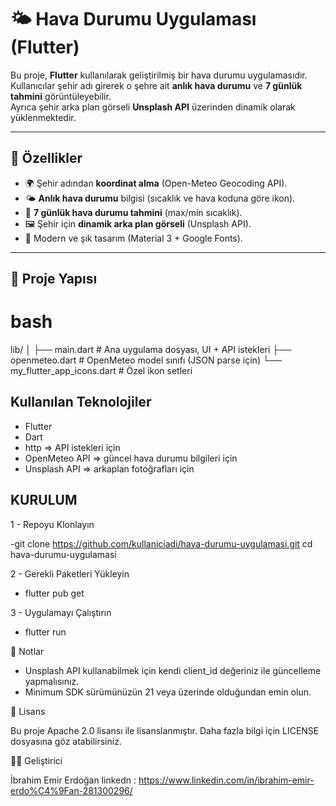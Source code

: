 # 🌤️ Hava Durumu Uygulaması (Flutter)

Bu proje, **Flutter** kullanılarak geliştirilmiş bir hava durumu uygulamasıdır.  
Kullanıcılar şehir adı girerek o şehre ait **anlık hava durumu** ve **7 günlük tahmini** görüntüleyebilir.  
Ayrıca şehir arka plan görseli **Unsplash API** üzerinden dinamik olarak yüklenmektedir.

---

## 🚀 Özellikler

- 🌍 Şehir adından **koordinat alma** (Open-Meteo Geocoding API).
- 🌤️ **Anlık hava durumu** bilgisi (sıcaklık ve hava koduna göre ikon).
- 📅 **7 günlük hava durumu tahmini** (max/min sıcaklık).
- 🖼️ Şehir için **dinamik arka plan görseli** (Unsplash API).
- 📱 Modern ve şık tasarım (Material 3 + Google Fonts).

---

## 📂 Proje Yapısı

# bash
lib/
│
├── main.dart          # Ana uygulama dosyası, UI + API istekleri
├── openmeteo.dart     # OpenMeteo model sınıfı (JSON parse için)
└── my_flutter_app_icons.dart # Özel ikon setleri

## Kullanılan Teknolojiler
- Flutter
- Dart
- http => API istekleri için
- OpenMeteo API => güncel hava durumu bilgileri için
- Unsplash API => arkaplan fotoğrafları için


## KURULUM

1 - Repoyu Klonlayın

-git clone https://github.com/kullaniciadi/hava-durumu-uygulamasi.git
cd hava-durumu-uygulamasi


2 - Gerekli Paketleri Yükleyin

- flutter pub get

3 - Uygulamayı Çalıştırın

- flutter run


📌 Notlar
- Unsplash API kullanabilmek için kendi client_id değeriniz ile güncelleme yapmalısınız.
- Minimum SDK sürümünüzün 21 veya üzerinde olduğundan emin olun.

📜 Lisans

Bu proje Apache 2.0 lisansı ile lisanslanmıştır. Daha fazla bilgi için LICENSE dosyasına göz atabilirsiniz.

👨‍💻 Geliştirici

İbrahim Emir Erdoğan
linkedn : https://www.linkedin.com/in/ibrahim-emir-erdo%C4%9Fan-281300296/

















